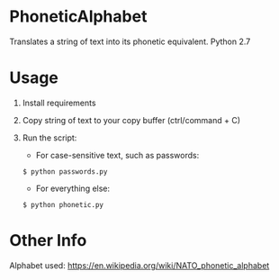 # PhoneticAlphabet
Translates a string of text into its phonetic equivalent. Python 2.7

# Usage

1. Install requirements
2. Copy string of text to your copy buffer (ctrl/command + C)
3. Run the script:
	* For case-sensitive text, such as passwords:

	`$ python passwords.py`

	* For everything else:

	`$ python phonetic.py`

# Other Info
Alphabet used: https://en.wikipedia.org/wiki/NATO_phonetic_alphabet
